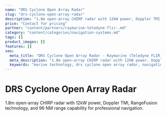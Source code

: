 ```yaml
---
name: "DRS Cyclone Open Array Radar"
slug: "drs-cyclone-open-array-radar"
description: "1.8m open-array CHIRP radar with 12kW power, Doppler TMI, RangeFusion technology, and 96 NM range capability for professional navigation."
price: "Contact for pricing"
partner: "content/partners/raymarine-teledyne-flir-.md"
category: "content/categories/navigation-systems.md"
tags: []
product_images: []
features: []
seo:
  meta_title: "DRS Cyclone Open Array Radar - Raymarine (Teledyne FLIR) | Paul Thames"
  meta_description: "1.8m open-array CHIRP radar with 12kW power, Doppler TMI, RangeFusion technology, and 96 NM range capability for professional navigation."
  keywords: "marine technology, drs cyclone open array radar, navigation systems"
---
```


# DRS Cyclone Open Array Radar

1.8m open-array CHIRP radar with 12kW power, Doppler TMI, RangeFusion technology, and 96 NM range capability for professional navigation.




